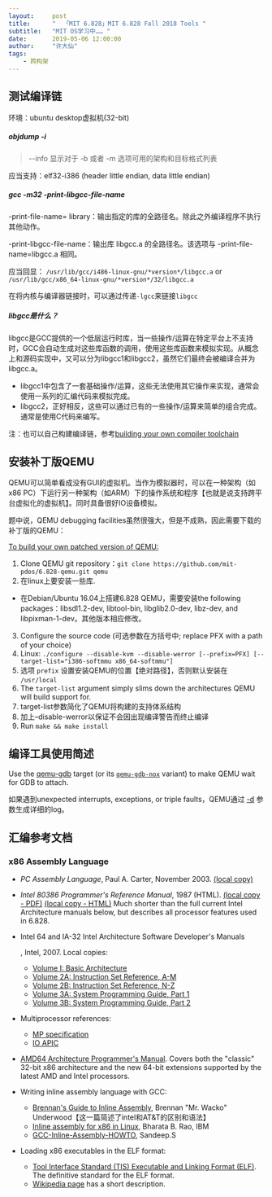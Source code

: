 ```yaml
---
layout:     post
title:      "  「MIT 6.828」MIT 6.828 Fall 2018 Tools "
subtitle:   "MIT OS学习中…… "
date:       2019-05-06 12:00:00
author:     "许大仙"
tags:
    - 跨构架
---
```


## 测试编译链

环境：ubuntu desktop虚拟机(32-bit)

##### objdump -i 

> --info 显示对于 -b 或者 -m 选项可用的架构和目标格式列表

应当支持：elf32-i386 (header little endian, data little endian)

##### gcc -m32 -print-libgcc-file-name

-print-file-name= library：输出指定的库的全路径名。除此之外编译程序不执行其他动作。

-print-libgcc-file-name：输出库 libgcc.a 的全路径名。该选项与 -print-file-name=libgcc.a 相同。

应当回显： `/usr/lib/gcc/i486-linux-gnu/*version*/libgcc.a` or `/usr/lib/gcc/x86_64-linux-gnu/*version*/32/libgcc.a`

在将内核与编译器链接时，可以通过传递`-lgcc`来链接`libgcc`

##### libgcc是什么？

libgcc是GCC提供的一个低层运行时库，当一些操作/运算在特定平台上不支持时，GCC会自动生成对这些库函数的调用，使用这些库函数来模拟实现。从概念上和源码实现中，又可以分为libgcc1和libgcc2，虽然它们最终会被编译合并为libgcc.a。

- libgcc1中包含了一套基础操作/运算，这些无法使用其它操作来实现，通常会使用一系列的汇编代码来模拟完成。
- libgcc2，正好相反，这些可以通过已有的一些操作/运算来简单的组合完成。通常是使用C代码来编写。

注：也可以自己构建编译链，参考[building your own compiler toolchain](https://pdos.csail.mit.edu/6.828/2018/tools.html)

## 安装补丁版QEMU

QEMU可以简单看成没有GUI的虚拟机。当作为模拟器时，可以在一种架构（如x86 PC）下运行另一种架构（如ARM）下的操作系统和程序【也就是说支持跨平台虚拟化的虚拟机】。同时具备很好IO设备模拟。

题中说，QEMU debugging facilities虽然很强大，但是不成熟，因此需要下载的补丁版的QEMU：

<u>To build your own patched version of QEMU:</u>

1.  Clone QEMU git repository：`git clone https://github.com/mit-pdos/6.828-qemu.git qemu`
2.  在linux上要安装一些库. 
   - 在Debian/Ubuntu 16.04上搭建6.828 QEMU，需要安装the following packages：libsdl1.2-dev, libtool-bin, libglib2.0-dev, libz-dev, and libpixman-1-dev。其他版本相应修改。
3.  Configure the source code (可选参数在方括号中; replace PFX with a path of your choice)
   1. Linux: `./configure --disable-kvm --disable-werror [--prefix=PFX] [--target-list="i386-softmmu x86_64-softmmu"]`
   2. 选项 `prefix` 设置安装QEMU的位置【绝对路径】，否则默认安装在 `/usr/local` 
   3. The `target-list` argument simply slims down the architectures QEMU will build support for.
   4. target-list参数简化了QEMU将构建的支持体系结构
   5. 加上–disable-werror以保证不会因出现编译警告而终止编译
4.  Run `make && make install`

## 编译工具使用简述

Use the [qemu-gdb](https://pdos.csail.mit.edu/6.828/2018/labguide.html#make-qemu-gdb) target (or its [`qemu-gdb-nox`](https://pdos.csail.mit.edu/6.828/2018/labguide.html#make-qemu-gdb-nox) variant) to make QEMU wait for GDB to attach.

如果遇到unexpected interrupts, exceptions, or triple faults，QEMU通过 [-d](https://pdos.csail.mit.edu/6.828/2018/labguide.html#qemu--d) 参数生成详细的log。

## 汇编参考文档

### x86 Assembly Language

- *PC Assembly Language*, Paul A. Carter, November 2003. [(local copy)](https://pdos.csail.mit.edu/6.828/2018/readings/pcasm-book.pdf)

- *Intel 80386 Programmer's Reference Manual*, 1987 (HTML). [(local copy - PDF)](https://pdos.csail.mit.edu/6.828/2018/readings/i386.pdf) [(local copy - HTML)](https://pdos.csail.mit.edu/6.828/2018/readings/i386/toc.htm) 
  Much shorter than the full current Intel Architecture manuals below, but describes all processor features used in 6.828.

- Intel	64 and IA-32 Intel Architecture Software Developer's Manuals

  , Intel, 2007. Local copies:

  - [Volume I: Basic Architecture](https://pdos.csail.mit.edu/6.828/2018/readings/ia32/IA32-1.pdf)
  - [Volume 2A: Instruction Set Reference, A-M](https://pdos.csail.mit.edu/6.828/2018/readings/ia32/IA32-2A.pdf)
  - [Volume 2B: Instruction Set Reference, N-Z](https://pdos.csail.mit.edu/6.828/2018/readings/ia32/IA32-2B.pdf)
  - [Volume 3A: System Programming Guide, Part 1](https://pdos.csail.mit.edu/6.828/2018/readings/ia32/IA32-3A.pdf)
  - [Volume 3B: System Programming Guide, Part 2](https://pdos.csail.mit.edu/6.828/2018/readings/ia32/IA32-3B.pdf)

- Multiprocessor references:

  - [MP specification](https://pdos.csail.mit.edu/6.828/2018/readings/ia32/MPspec.pdf)
  - [IO APIC](https://pdos.csail.mit.edu/6.828/2018/readings/ia32/ioapic.pdf)

- [AMD64 Architecture Programmer's Manual](https://developer.amd.com/resources/developer-guides-manuals/).
  Covers both the "classic" 32-bit x86 architecture and the new 64-bit extensions supported by the latest AMD and Intel processors.

- Writing inline assembly language with GCC:

  - [Brennan's Guide to Inline Assembly](http://www.delorie.com/djgpp/doc/brennan/brennan_att_inline_djgpp.html), Brennan "Mr. Wacko" Underwood【这一篇简述了intel和AT&T的区别和语法】
  - [Inline assembly for x86 in Linux](http://www.ibm.com/developerworks/linux/library/l-ia.html), Bharata B. Rao, IBM
  - [GCC-Inline-Assembly-HOWTO](http://www.ibiblio.org/gferg/ldp/GCC-Inline-Assembly-HOWTO.html), Sandeep.S

- Loading x86 executables in the ELF format:

  - [Tool Interface Standard (TIS) Executable and Linking Format (ELF)](https://pdos.csail.mit.edu/6.828/2018/readings/elf.pdf).
    The definitive standard for the ELF format.
  - [Wikipedia page](http://en.wikipedia.org/wiki/Executable_and_Linkable_Format) has a short description.
